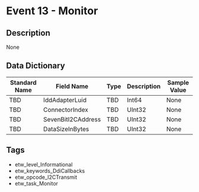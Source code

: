 # Event 13 - Monitor

## Description
None

## Data Dictionary
|Standard Name|Field Name|Type|Description|Sample Value|
|---|---|---|---|---|
|TBD|IddAdapterLuid|TBD|Int64|None|None|
|TBD|ConnectorIndex|TBD|UInt32|None|None|
|TBD|SevenBitI2CAddress|TBD|UInt32|None|None|
|TBD|DataSizeInBytes|TBD|UInt32|None|None|

## Tags
* etw_level_Informational
* etw_keywords_DdiCallbacks
* etw_opcode_I2CTransmit
* etw_task_Monitor